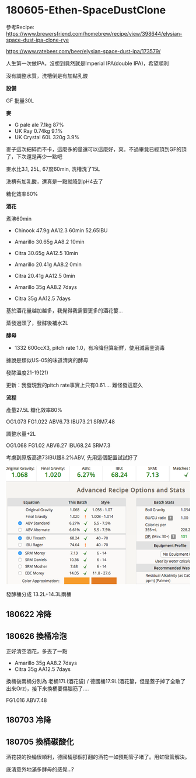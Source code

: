 # 180605-Ethen-SpaceDustClone

參考Recipe: <https://www.brewersfriend.com/homebrew/recipe/view/398644/elysian-space-dust-ipa-clone-rye>

<https://www.ratebeer.com/beer/elysian-space-dust-ipa/173579/>

人生第一次做IPA，沒想到竟然就是Imperial IPA(double IPA)，希望順利

沒有調整水質，洗槽倒是有加點乳酸

**設備**

GF 批量30L

**麥**

* G pale ale 7.1kg 87%
* UK Ray 0.74kg 9.1%
* UK Crystal 60L 320g 3.9%

麥子這次細碎而不卡，這麼多的量還可以這麼好，爽。不過畢竟已經頂到GF的頂了，下次還是再少一點吧

麥水比3.1, 25L, 67度60min, 洗槽洗了15L

洗槽有加乳酸，還真是一點就降到pH4去了

糖化效率80%

**酒花**

煮沸60min

* Chinook 47.9g AA12.3 60min 52.65IBU
* Amarillo 30.65g AA8.2 10min
* Citra 30.65g AA12.5 10min
* Amarillo 20.41g AA8.2 0min
* Citra 20.41g AA12.5 0min

* Amarillo 35g AA8.2 7days
* Citra 35g AA12.5 7days

基於酒花量越加越多，我覺得我需要更多的酒花簍...

蒸發過頭了，發酵後補水2L

**酵母**

* 1332 600ccX3, pitch rate 1.0，有冷降但算新鮮，使用滅菌釜消毒

據說是類似US-05的味道清爽的酵母

發酵溫度21-19(21)

更新：我發現我的pitch rate事實上只有0.61.... 難怪發這麼久

**流程**

產量27.5L 糖化效率80%

OG1.073 FG1.022 ABV6.73 IBU73.21 SRM7.48

調整水量+2L

OG1.068 FG1.02 ABV6.27 IBU68.24 SRM7.3

考慮到原版高達73IBU跟8.2%ABV, 先用這個配置試試好了

![](../img/test109.png)

發酵桶分成 13.2L+14.3L兩桶

## 180622 冷降

## 180626 換桶冷泡

正好清空酒花，多丟了一點

* Amarillo 35g AA8.2 7days
* Citra 35g AA12.5 7days

換桶後兩桶分別為 老桶17L(酒花袋) / 德國桶17.9L(酒花簍，但是蓋子掉了全散了出來Orz)，接下來換桶要傷腦筋了....

FG1.016 ABV7.48

## 180703 冷降

## 180705 換桶碳酸化

酒花袋的換桶很順利，德國桶那個打翻的酒花一如預期管子堵了。用虹吸管解決。

底渣意外地滿多酵母的感覺...?